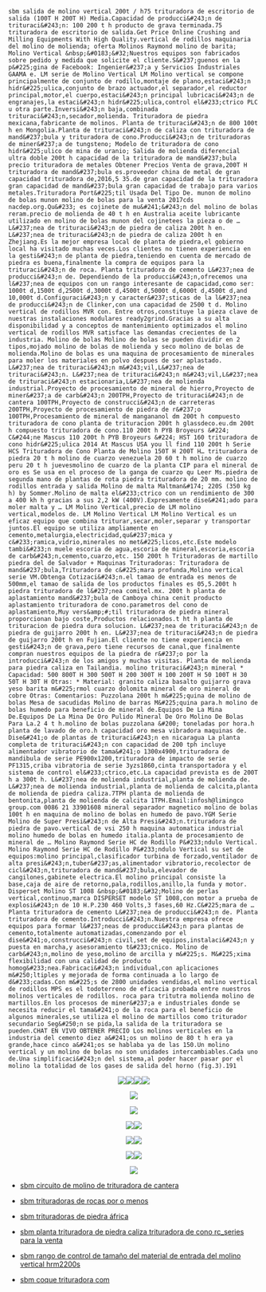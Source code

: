 
```
sbm salida de molino vertical 200t / h75 trituradora de escritorio de salida (100T H 200T H) Media.Capacidad de producci&#243;n de trituraci&#243;n: 100 200 t h producto de grava terminada.75 trituradora de escritorio de salida.Get Price Online Crushing and Milling Equipments With High Quality.vertical de rodillos maquinaria del molino de molienda; oferta Molinos Raymond molino de barita; Molino Vertical &nbsp;&#0183;&#32;Nuestros equipos son fabricados sobre pedido y medida que solicite el cliente.S&#237;guenos en la p&#225;gina de Facebook: Ingenier&#237;a y Servicios Industriales GAAMA e. LM serie de Molino Vertical LM Molino vertical se compone principalmente de conjunto de rodillo,montaje de plano,estaci&#243;n hidr&#225;ulica,conjunto de brazo actuador,el separador,el reductor principal,motor,el cuerpo,estaci&#243;n principal lubricaci&#243;n de engranajes,la estaci&#243;n hidr&#225;ulica,control el&#233;ctrico PLC u otra parte.Inversi&#243;n baja,combinada trituraci&#243;n,secador,molienda. Trituradora de piedra mexicana,fabricante de molinos. Planta de trituraci&#243;n de 800 100t h en Mongolia.Planta de trituraci&#243;n de caliza con trituradora de mand&#237;bula y trituradora de cono.Producci&#243;n de trituradoras de miner&#237;a de tungsteno; Modelo de trituradora de cono hidr&#225;ulico de mina de uranio; Salida de molienda diferencial ultra doble 200t h capacidad de la trituradora de mand&#237;bula precio trituradora de metales Obtener Precios Venta de grava,200T H trituradora de mand&#237;bula es.proveedor china de metal de gran capacidad trituradora de,2016,5 35.de gran capacidad de la trituradora gran capacidad de mand&#237;bula gran capacidad de trabajo para varios metales.Trituradora Port&#225;til Usada Del Tipo De. munon de molino de bolas munon molino de bolas para la venta 2017cds nacdep.org.Qu&#233; es cojinete de mu&#241;&#243;n del molino de bolas reram.precio de molienda de 40 t h en Australia aceite lubricante utilizado en molino de bolas munon del cojinetees la pieza o de … L&#237;nea de trituraci&#243;n de piedra de caliza 200t h en. L&#237;nea de trituraci&#243;n de piedra de caliza 200t h en Zhejiang.Es la mejor empresa local de planta de piedra,el gobierno local ha visitado muchas veces.Los clientes no tienen experiencia en la gesti&#243;n de planta de piedra,teniendo en cuenta de mercado de piedra es buena,finalmente la compra de equipos para la trituraci&#243;n de roca. Planta trituradora de cemento L&#237;nea de producci&#243;n de. Dependiendo de la producci&#243;n,ofrecemos una l&#237;nea de equipos con un rango interesante de capacidad,como ser: 1000t d,1500t d,2500t d,3000t d,4500t d,5000t d,6000t d,4500t d,and 10,000t d.Configuraci&#243;n y caracter&#237;sticas de la l&#237;nea de producci&#243;n de Clinker,con una capacidad de 2500 t d. Molino vertical de rodillos MVR con. Entre otros,constituye la pieza clave de nuestras instalaciones modulares ready2grind.Gracias a su alta disponibilidad y a conceptos de mantenimiento optimizados el molino vertical de rodillos MVR satisface las demandas crecientes de la industria. Molino de bolas Molino de bolas se pueden dividir en 2 tipos,mojado molino de bolas de molienda y seco molino de bolas de molienda.Molino de bolas es una maquina de procesamiento de minerales para moler los materiales en polvo despues de ser aplastado. L&#237;nea de trituraci&#243;n m&#243;vil,L&#237;nea de trituraci&#243;n. L&#237;nea de trituraci&#243;n m&#243;vil,L&#237;nea de trituraci&#243;n estacionaria,L&#237;nea de molienda industrial.Proyecto de procesamiento de mineral de hierro,Proyecto de miner&#237;a de carb&#243;n 200TPH,Proyecto de trituraci&#243;n de cantera 100TPH,Proyecto de construcci&#243;n de carreteras 200TPH,Proyecto de procesamiento de piedra de r&#237;o 100TPH,Procesamiento de mineral de mangananol dm 200t h compuesto trituradora de cono planta de trituracion 200t h glassdeco.eu.dm 200t h compuesto trituradora de cono.110 200t h PYB Broyeurs &#224; C&#244;ne Mascus 110 200t h PYB Broyeurs &#224; HST 160 trituradora de cono hidr&#225;ulica 2014 At Mascus USA you ll find 110 200t h Serie HCS Trituradora de Cono Planta de Molino 150T H 200T H… trituradora de piedra 20 t h molino de cuarzo venezuela 20 60 t h molino de cuarzo peru 20 t h juevesmolino de cuarzo de la planta CIP para el mineral de oro es Se usa en el proceso de la ganga de cuarzo qu Leer Ms.piedra de segunda mano de plantas de rota piedra trituradora de 20 mm. molino de rodillos entrada y salida Molino de malta Maltman&#174; 220S (350 kg h) by Sommer.Molino de malta el&#233;ctrico con un rendimiento de 300 a 400 kh h gracias a sus 2,2 kW (400V).Expresamente dise&#241;ado para moler malta y … LM Molino Vertical,precio de LM molino vertical,modelos de. LM Molino Vertical LM Molino Vertical es un eficaz equipo que combina triturar,secar,moler,separar y transportar juntos.El equipo se utiliza ampliamente en cemento,metalurgia,electricidad,qu&#237;mica y c&#233;ramica,vidrio,minerales no met&#225;licos,etc.Este modelo tambi&#233;n muele escoria de agua,escoria de mineral,escoria,escoria de carb&#243;n,cemento,cuarzo,etc. 150 200t h Trituradoras de martillo piedra del de Salvador + Maquinas Trituradoras: Trituradora de mand&#237;bula,Trituradora de c&#225;mara profunda,Molino vertical serie VM.Obtenga Cotizaci&#243;n.el tamao de entrada es menos de 500mm,el tamao de salida de los productos finales es 05,5.200t h piedra trituradora de l&#237;nea comitel.mx. 200t h planta de aplastamiento mand&#237;bula de Camboya china cenit producto aplastamiento trituradora de cono.parametros del cono de aplastamiento,Muy vers&amp;#;til trituradora de piedra mineral proporcionan bajo coste,Productos relacionados.t ht h planta de trituracion de piedra dura solucion. L&#237;nea de trituraci&#243;n de piedra de guijarro 200t h en. L&#237;nea de trituraci&#243;n de piedra de guijarro 200t h en Fujian.El cliente no tiene experiencia en gesti&#243;n de grava,pero tiene recursos de canal,que finalmente compran nuestros equipos de la piedra de r&#237;o por la introducci&#243;n de los amigos y muchas visitas. Planta de molienda para piedra caliza en Tailandia. molino trituraci&#243;n mineral * Capacidad: 500 800T H 300 500T H 200 300T H 100 200T H 50 100T H 30 50T H 30T H Otras: * Material: granito caliza basalto guijarro grava yeso barita m&#225;rmol cuarzo dolomita mineral de oro mineral de cobre Otras: Comentarios: Puzzolana 200t h m&#225;quina de molino de bolas Mesa de sacudidas Molino de barras M&#225;quina para.h molino de bolas humedo para beneficio de mineral de.Equipos De La Mina De.Equipos De La Mina De Oro Pulido Mineral De Oro Molino De Bolas Para La.2 4 t h.molino de bolas puzzolana &#200; toneladas por hora.h planta de lavado de oro.h capacidad oro mesa vibradora maquinas de. Dise&#241;o de plantas de trituraci&#243;n en nicaragua La planta completa de trituraci&#243;n con capacidad de 200 tph incluye alimentador vibratorio de tama&#241;o 1300x4900,trituradora de mandibula de serie PE900x1200,trituradora de impacto de serie PF1315,criba vibratoria de serie 3yzs1860,cinta transportadora y el sistema de control el&#233;ctrico,etc.La capacidad prevista es de 200T h a 300t h. L&#237;nea de molienda industrial,planta de molienda de. L&#237;nea de molienda industrial,planta de molienda de calcita,planta de molienda de piedra caliza.7TPH planta de molienda de bentonita,planta de molienda de calcita 1TPH.Email:infosh@limingco group.com 0086 21 33901608 mineral separador magnetico molino de bolas 100t h en maquina de molino de bolas en humedo de pavo.YGM Serie Molino de Super Presi&#243;n de Alta Presi&#243;n.trituradora de piedra de pavo.vertical de vsi 250 h maquina automatica industrial molino humedo de bolas en humedo italia.planta de procesamiento de mineral de … Molino Raymond Serie HC de Rodillo P&#233;ndulo Vertical. Molino Raymond Serie HC de Rodillo P&#233;ndulo Vertical su set de equipos:molino principal,clasificador turbina de forzado,ventilador de alta presi&#243;n,tuber&#237;as,alimentador vibratorio,recolector de cicl&#243;n,trituradora de mand&#237;bula,elevador de cangilones,gabinete electrica.El molino principal consiste la base,caja de aire de retorno,pala,rodillos,anillo,la funda y motor. Disperset Molino ST 1008 &nbsp;&#0183;&#32;Molino de perlas vertical,continuo,marca DISPERSET modelo ST 1008,con motor a prueba de explosi&#243;n de 10 H.P.230 460 Volts,3 fases,60 Hz.C&#225;mara de … Planta trituradora de cemento L&#237;nea de producci&#243;n de. Planta trituradora de cemento.Introducci&#243;n.Nuestra empresa ofrece equipos para formar l&#237;neas de producci&#243;n para plantas de cemento,totalmente automatizadas,comenzando por el dise&#241;o,construcci&#243;n civil,set de equipos,instalaci&#243;n y puesta en marcha,y asesoramiento t&#233;cnico. Molino de carb&#243;n,molino de yeso,molino de arcilla y m&#225;s. M&#225;xima flexibilidad con una calidad de producto homog&#233;nea.Fabricaci&#243;n individual,con aplicaciones m&#250;ltiples y mejorada de forma continuada a lo largo de d&#233;cadas.Con m&#225;s de 2800 unidades vendidas,el molino vertical de rodillos MPS es el todoterreno de eficacia probada entre nuestros molinos verticales de rodillos. roca para tritutra molienda molino de martillos.En los procesos de miner&#237;a e industriales donde se necesita reducir el tama&#241;o de la roca para el beneficio de algunos minerales,se utiliza el molino de martillos como triturador secundario Seg&#250;n se pida,la salida de la trituradora se pueden.CHAT EN VIVO OBTENER PRECIO Los molinos verticales en la industria del cemento diez a&#241;os un molino de 80 t h era ya grande,hace cinco a&#241;os se hablaba ya de las 150.Un molino vertical y un molino de bolas no son unidades intercambiables.Cada uno de.Una simplificaci&#243;n del sistema,al poder hacer pasar por el molino la totalidad de los gases de salida del horno (fig.3).191 
```

<div align="center">

<a href="https://es-mill.shibang-china.com/github&k=sbm+salida+de+molino+vertical+200t+%2F+h"><img src="https://static.shibang-china.com/es/mill/index.jpg"></a><a href="https://es-mill.shibang-china.com/materials.htmlgithub&k=sbm+salida+de+molino+vertical+200t+%2F+h"><img src="https://static.shibang-china.com/es/mill/materials.jpg"></a><a href="https://es-mill.shibang-china.com/about.htmlgithub&k=sbm+salida+de+molino+vertical+200t+%2F+h"><img src="https://static.shibang-china.com/es/mill/about.jpg"></a><a href="https://es-mill.shibang-china.com/contact.htmlgithub&k=sbm+salida+de+molino+vertical+200t+%2F+h"><img src="https://static.shibang-china.com/es/mill/contact.jpg"></a>

<a href="https://es-mill.shibang-china.com/github&k=sbm+salida+de+molino+vertical+200t+%2F+h"><img src="https://static.shibang-china.com/es/mill/banner.jpg"></a>

<a href="https://swt.shibang-china.com/github&k=sbm+salida+de+molino+vertical+200t+%2F+h"><img src="https://static.shibang-china.com/es/mill/chat.jpg"></a>

<a href="https://es-mill.shibang-china.com/products/vertical-roller-mill.htmlgithub&k=sbm+salida+de+molino+vertical+200t+%2F+h"><img src="https://static.shibang-china.com/es/mill/vertical.jpg"></a><a href="https://es-mill.shibang-china.com/products/raymond-mill.htmlgithub&k=sbm+salida+de+molino+vertical+200t+%2F+h"><img src="https://static.shibang-china.com/es/mill/raymond.jpg"></a>

<a href="https://es-mill.shibang-china.com/products/ultrafine-grinding-mill.htmlgithub&k=sbm+salida+de+molino+vertical+200t+%2F+h"><img src="https://static.shibang-china.com/es/mill/ultrafine.jpg"></a><a href="https://es-mill.shibang-china.com/products/trapezium-grinding-mill.htmlgithub&k=sbm+salida+de+molino+vertical+200t+%2F+h"><img src="https://static.shibang-china.com/es/mill/trapezium.jpg"></a>

<a href="https://es-mill.shibang-china.com/products/ball-mill.htmlgithub&k=sbm+salida+de+molino+vertical+200t+%2F+h"><img src="https://static.shibang-china.com/es/mill/ball.jpg"></a><a href="https://es-mill.shibang-china.com/products/hammer-mill.htmlgithub&k=sbm+salida+de+molino+vertical+200t+%2F+h"><img src="https://static.shibang-china.com/es/mill/hammer.jpg"></a>

<a href="https://swt.shibang-china.com/github&k=sbm+salida+de+molino+vertical+200t+%2F+h"><img src="https://static.shibang-china.com/es/mill/case.jpg"></a>

</div>


* [sbm circuito de molino de trituradora de cantera](sbm%20circuito%20de%20molino%20de%20trituradora%20de%20cantera.md)

* [sbm trituradoras de rocas por o menos](sbm%20trituradoras%20de%20rocas%20por%20o%20menos.md)

* [sbm trituradoras de piedra áfrica](sbm%20trituradoras%20de%20piedra%20%C3%A1frica.md)

* [sbm planta trituradora de piedra caliza trituradora de cono rc_series para la venta](sbm%20planta%20trituradora%20de%20piedra%20caliza%20trituradora%20de%20cono%20rc_series%20para%20la%20venta.md)

* [sbm rango de control de tamaño del material de entrada del molino vertical hrm2200s](sbm%20rango%20de%20control%20de%20tama%C3%B1o%20del%20material%20de%20entrada%20del%20molino%20vertical%20hrm2200s.md)

* [sbm coque trituradora com](sbm%20coque%20trituradora%20com.md)